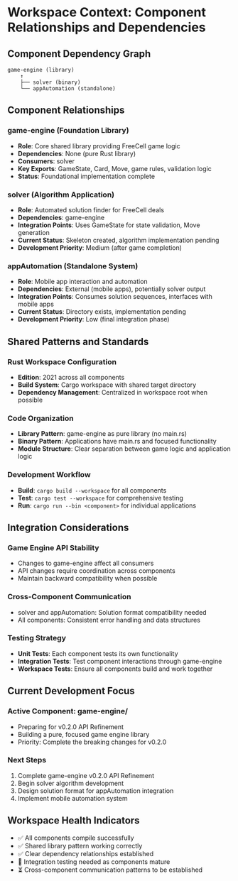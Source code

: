 # Workspace Context: Component Relationships and Dependencies

## Component Dependency Graph

```
game-engine (library)
    ↑
    ├── solver (binary) 
    └── appAutomation (standalone)
```

## Component Relationships

### game-engine (Foundation Library)
- **Role**: Core shared library providing FreeCell game logic
- **Dependencies**: None (pure Rust library)
- **Consumers**: solver
- **Key Exports**: GameState, Card, Move, game rules, validation logic
- **Status**: Foundational implementation complete


### solver (Algorithm Application)
- **Role**: Automated solution finder for FreeCell deals
- **Dependencies**: game-engine
- **Integration Points**: Uses GameState for state validation, Move generation
- **Current Status**: Skeleton created, algorithm implementation pending
- **Development Priority**: Medium (after game completion)

### appAutomation (Standalone System)
- **Role**: Mobile app interaction and automation
- **Dependencies**: External (mobile apps), potentially solver output
- **Integration Points**: Consumes solution sequences, interfaces with mobile apps
- **Current Status**: Directory exists, implementation pending
- **Development Priority**: Low (final integration phase)

## Shared Patterns and Standards

### Rust Workspace Configuration
- **Edition**: 2021 across all components
- **Build System**: Cargo workspace with shared target directory
- **Dependency Management**: Centralized in workspace root when possible

### Code Organization
- **Library Pattern**: game-engine as pure library (no main.rs)
- **Binary Pattern**: Applications have main.rs and focused functionality
- **Module Structure**: Clear separation between game logic and application logic

### Development Workflow
- **Build**: `cargo build --workspace` for all components
- **Test**: `cargo test --workspace` for comprehensive testing
- **Run**: `cargo run --bin <component>` for individual applications

## Integration Considerations

### Game Engine API Stability
- Changes to game-engine affect all consumers
- API changes require coordination across components
- Maintain backward compatibility when possible

### Cross-Component Communication
- solver and appAutomation: Solution format compatibility needed
- All components: Consistent error handling and data structures

### Testing Strategy
- **Unit Tests**: Each component tests its own functionality
- **Integration Tests**: Test component interactions through game-engine
- **Workspace Tests**: Ensure all components build and work together

## Current Development Focus

### Active Component: game-engine/
- Preparing for v0.2.0 API Refinement
- Building a pure, focused game engine library
- Priority: Complete the breaking changes for v0.2.0

### Next Steps
1. Complete game-engine v0.2.0 API Refinement
2. Begin solver algorithm development
3. Design solution format for appAutomation integration
4. Implement mobile automation system

## Workspace Health Indicators
- ✅ All components compile successfully
- ✅ Shared library pattern working correctly
- ✅ Clear dependency relationships established
- 🔄 Integration testing needed as components mature
- ⏳ Cross-component communication patterns to be established
